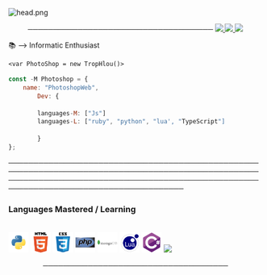 ![head.png](https://media.discordapp.net/attachments/790712848984571905/932652248897560646/Banner_Photoshop.png?width=1440&height=576)

<p align="center">
─────────────────────────────────────
<a href="https://ktz.netlify.app/">
  <img src="https://img.shields.io/github/followers/photoshopweb">
</a>
<a href="https://ktz.netlify.app/">
   <img src="https://komarev.com/ghpvc/?username=ktzDC">
</a>
<a href="https://ktz.netlify.app/">
         <img src="https://img.shields.io/static/v1?label=Website&logo=CSS3&logoColor=1572B6&message=Click%20Here&color=1572B6">
         </a>

📚 --> Informatic Enthusiast

    <var PhotoShop = new TropHlou()>

```javascript
const -M Photoshop = {
    name: "PhotoshopWeb",
        Dev: {
        
        languages-M: ["Js"]
        languages-L: ["ruby", "python", "lua', "TypeScript"]
        
        }
};
```

─────────────────────────────────────────────────────────────────────────────────────────────────────────────────────────────────────────────────────────────────────────────────────────

### Languages Mastered / Learning <br/> <br/>
<code><img height="40" src="https://raw.githubusercontent.com/github/explore/80688e429a7d4ef2fca1e82350fe8e3517d3494d/topics/python/python.png"></code>
<code><img height="40" src="https://raw.githubusercontent.com/github/explore/80688e429a7d4ef2fca1e82350fe8e3517d3494d/topics/html/html.png"></code>
<code><img height="40" src="https://raw.githubusercontent.com/devicons/devicon/master/icons/css3/css3-original-wordmark.svg"></code>
<code><img height="40" src="https://raw.githubusercontent.com/devicons/devicon/master/icons/php/php-original.svg"></code>
<code><img height="40" src="https://raw.githubusercontent.com/github/explore/80688e429a7d4ef2fca1e82350fe8e3517d3494d/topics/mongodb/mongodb.png"></code>
<code><img height="40" src="https://raw.githubusercontent.com/github/explore/80688e429a7d4ef2fca1e82350fe8e3517d3494d/topics/lua/lua.png"></code>
<code><img height="40" src="https://raw.githubusercontent.com/devicons/devicon/master/icons/csharp/csharp-original.svg"></code>
<code><img height="40" src="https://www.vectorlogo.zone/logos/gnu_bash/gnu_bash-icon.svg"></code>

<p align="center">
─────────────────────────────────────
